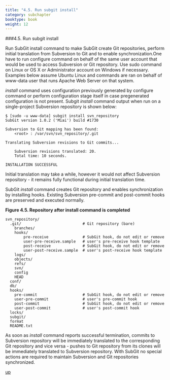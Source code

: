 ```yaml
---
title: "4.5. Run subgit install"
category: subchapter
booktype: book
weight: 12
---
```

###4.5. Run subgit install

Run SubGit install command to make SubGit create Git repositories, perform initial translation from Subversion to Git and to enable synchronization.One have to run configure command on behalf of the same user account that would be used to access Subversion or Git repository. Use sudo command on Linux or OS X or Administrator account on Windows if necessary. Examples below assume Ubuntu Linux and commands are ran on behalf of www-data user that runs Apache Web Server on that system.

*install* command uses configuration previously generated by configure command or perform configuration stage itself in case pregenerated configuration is not present. Subgit *install* command output when run on a single-project Subversion repository is shown below:

    $ [sudo -u www-data] subgit install svn_repository
    SubGit version 1.0.2 ('Miai') build #1730

    Subversion to Git mapping has been found:
        <root> : /var/svn/svn_repository/.git

    Translating Subversion revisions to Git commits...

        Subversion revisions translated: 20.
        Total time: 10 seconds.

    INSTALLATION SUCCESSFUL

Initial translation may take a while, however it would not affect Subversion repository - it remains fully functional during initial translation time.

SubGit *install* command creates Git repository and enables synchronization by installing hooks. Existing Subversion pre-commit and post-commit hooks are preserved and executed normally.

**Figure 4.5. Repository after install command is completed**

    svn_repository/
      .git/                           # Git repository (bare)
        branches/
        hooks/
            pre-receive               # SubGit hook, do not edit or remove
            user-pre-receive.sample   # user's pre-receive hook template
            post-receive              # SubGit hook, do not edit or remove
            user-post-receive.sample  # user's post-receive hook template
        logs/
        objects/
        refs/
        svn/
        config
        HEAD
      conf/
      db/
      hooks/
        pre-commit                    # SubGit hook, do not edit or remove
        user-pre-commit               # user's pre-commit hook
        post-commit                   # SubGit hook, do not edit or remove
        user-post-commit              # user's post-commit hook
      locks/
      subgit/
      format
      README.txt

As soon as *install* command reports successful termination, commits to Subversion repository will be immediately translated to the corresponding Git repository and vice versa - pushes to Git repository from its clones will be immediately translated to Subversion repository. With SubGit no special actions are required to maintain Subversion and Git repositories synchronized.

[up](#up)
